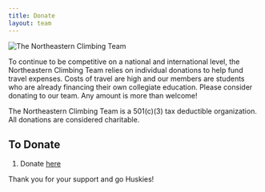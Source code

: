 ```yaml
---
title: Donate
layout: team
---
```

![The Northeastern Climbing Team](/images/team_photo_3.jpg)

To continue to be competitive on a national and international level, the Northeastern Climbing Team relies on individual donations to help fund travel expenses. Costs of travel are high and our members are students who are already financing their own collegiate education. Please consider donating to our team. Any amount is more than welcome!

The Northeastern Climbing Team is a 501(c)(3) tax deductible organization. All donations are considered charitable.

## To Donate

1. Donate [here](https://giving.northeastern.edu/live/profiles/116-club-rock-climbing)

Thank you for your support and go Huskies!

